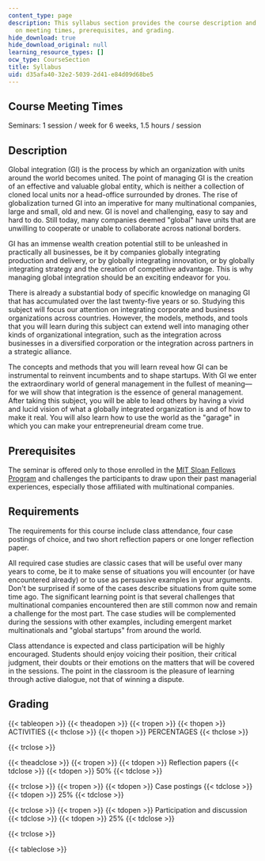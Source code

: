 ```yaml
---
content_type: page
description: This syllabus section provides the course description and information
  on meeting times, prerequisites, and grading.
hide_download: true
hide_download_original: null
learning_resource_types: []
ocw_type: CourseSection
title: Syllabus
uid: d35afa40-32e2-5039-2d41-e84d09d68be5
---
```


Course Meeting Times
--------------------

Seminars: 1 session / week for 6 weeks, 1.5 hours / session

Description
-----------

Global integration (GI) is the process by which an organization with units around the world becomes united. The point of managing GI is the creation of an effective and valuable global entity, which is neither a collection of cloned local units nor a head-office surrounded by drones. The rise of globalization turned GI into an imperative for many multinational companies, large and small, old and new. GI is novel and challenging, easy to say and hard to do. Still today, many companies deemed "global" have units that are unwilling to cooperate or unable to collaborate across national borders.

GI has an immense wealth creation potential still to be unleashed in practically all businesses, be it by companies globally integrating production and delivery, or by globally integrating innovation, or by globally integrating strategy and the creation of competitive advantage. This is why managing global integration should be an exciting endeavor for you.

There is already a substantial body of specific knowledge on managing GI that has accumulated over the last twenty-five years or so. Studying this subject will focus our attention on integrating corporate and business organizations across countries. However, the models, methods, and tools that you will learn during this subject can extend well into managing other kinds of organizational integration, such as the integration across businesses in a diversified corporation or the integration across partners in a strategic alliance.

The concepts and methods that you will learn reveal how GI can be instrumental to reinvent incumbents and to shape startups. With GI we enter the extraordinary world of general management in the fullest of meaning—for we will show that integration is the essence of general management. After taking this subject, you will be able to lead others by having a vivid and lucid vision of what a globally integrated organization is and of how to make it real. You will also learn how to use the world as the "garage" in which you can make your entrepreneurial dream come true.

Prerequisites
-------------

The seminar is offered only to those enrolled in the [MIT Sloan Fellows Program](http://mitsloan.mit.edu/fellows/) and challenges the participants to draw upon their past managerial experiences, especially those affiliated with multinational companies.

Requirements
------------

The requirements for this course include class attendance, four case postings of choice, and two short reflection papers or one longer reflection paper.

All required case studies are classic cases that will be useful over many years to come, be it to make sense of situations you will encounter (or have encountered already) or to use as persuasive examples in your arguments. Don't be surprised if some of the cases describe situations from quite some time ago. The significant learning point is that several challenges that multinational companies encountered then are still common now and remain a challenge for the most part. The case studies will be complemented during the sessions with other examples, including emergent market multinationals and "global startups" from around the world.

Class attendance is expected and class participation will be highly encouraged. Students should enjoy voicing their position, their critical judgment, their doubts or their emotions on the matters that will be covered in the sessions. The point in the classroom is the pleasure of learning through active dialogue, not that of winning a dispute.

Grading
-------

{{< tableopen >}}
{{< theadopen >}}
{{< tropen >}}
{{< thopen >}}
ACTIVITIES
{{< thclose >}}
{{< thopen >}}
PERCENTAGES
{{< thclose >}}

{{< trclose >}}

{{< theadclose >}}
{{< tropen >}}
{{< tdopen >}}
Reflection papers
{{< tdclose >}}
{{< tdopen >}}
50%
{{< tdclose >}}

{{< trclose >}}
{{< tropen >}}
{{< tdopen >}}
Case postings
{{< tdclose >}}
{{< tdopen >}}
25%
{{< tdclose >}}

{{< trclose >}}
{{< tropen >}}
{{< tdopen >}}
Participation and discussion
{{< tdclose >}}
{{< tdopen >}}
25%
{{< tdclose >}}

{{< trclose >}}

{{< tableclose >}}